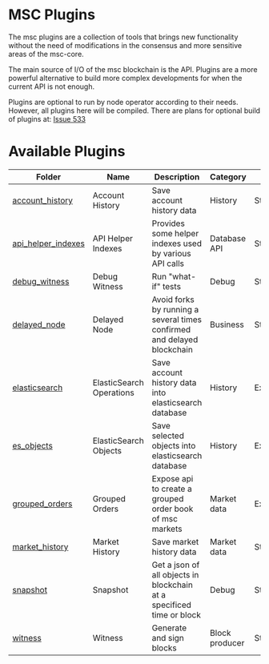 # MSC Plugins

The msc plugins are a collection of tools that brings new functionality without the need of modifications in the consensus and more sensitive areas of the msc-core.

The main source of I/O of the msc blockchain is the API. Plugins are a more powerful alternative to build more complex developments for when the current API is not enough.

Plugins are optional to run by node operator according to their needs. However, all plugins here will be compiled. There are plans for optional build of plugins at: [Issue 533](https://github.com/msc-dev/msc-core/issues/533)

# Available Plugins

| Folder                                   | Name                     | Description                                                             | Category       | Status       | SpaceID |
| ---------------------------------------- | ------------------------ | ----------------------------------------------------------------------- | -------------- | ------------ | ------- |
| [account_history](account_history)       | Account History          | Save account history data                                               | History        | Stable       | 4       |
| [api_helper_indexes](api_helper_indexes) | API Helper Indexes       | Provides some helper indexes used by various API calls                  | Database API   | Stable       |
| [debug_witness](debug_witness)           | Debug Witness            | Run "what-if" tests                                                     | Debug          | Stable       |
| [delayed_node](delayed_node)             | Delayed Node             | Avoid forks by running a several times confirmed and delayed blockchain | Business       | Stable       |
| [elasticsearch](elasticsearch)           | ElasticSearch Operations | Save account history data into elasticsearch database                   | History        | Experimental | 6       |
| [es_objects](es_objects)                 | ElasticSearch Objects    | Save selected objects into elasticsearch database                       | History        | Experimental |
| [grouped_orders](grouped_orders)         | Grouped Orders           | Expose api to create a grouped order book of msc markets          | Market data    | Experimental |
| [market_history](market_history)         | Market History           | Save market history data                                                | Market data    | Stable       | 5       |
| [snapshot](snapshot)                     | Snapshot                 | Get a json of all objects in blockchain at a specificed time or block   | Debug          | Stable       |
| [witness](witness)                       | Witness                  | Generate and sign blocks                                                | Block producer | Stable       |
